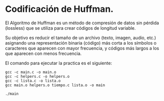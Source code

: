 # Codificación de Huffman.

El Algoritmo de Huffman es un método de compresión de datos sin pérdida (lossless) que se utiliza para crear códigos de longitud variable.

Su objetivo es reducir el tamaño de un archivo (texto, imagen, audio, etc.) asignando una representación binaria (código) más corta a los símbolos o caracteres que aparecen con mayor frecuencia, y códigos más largos a los que aparecen con menos frecuencia.

El comando para ejecutar la practica es el siguiente:

```
gcc -c main.c -o main.o
gcc -c helpers.c -o helpers.o
gcc -c lista.c -o lista.o
gcc main.o helpers.o tiempo.c lista.o -o main

./main
```
